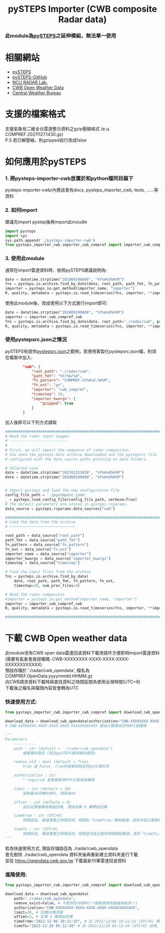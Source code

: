 <h1 align="center">pySTEPS Importer (CWB composite Radar data)</h1>

### 此module為[pySTEPS](https://github.com/pySTEPS/pysteps)之延伸模組，無法單一使用


# 相關網站
* [pySTEPS](https://pysteps.readthedocs.io)
* [pySTEPS-GitHub](https://github.com/pySTEPS/pysteps)
* [NCU RADAR Lab.](http://radar.atm.ncu.edu.tw)
* [CWB Open Weather Data](https://opendata.cwb.gov.tw)
* [Central Weather Bureau](https://www.cwb.gov.tw)


# 支援的檔案格式
支援氣象局二維全台雷達整合資料之gzip壓縮格式 (e.q. COMPREF.20211127.1430.gz)<br>
P.S.若已解壓縮，則gzipped自行改成false


# 如何應用於pySTEPS
### 1. 將pysteps-importer-cwb放置於和python檔同目錄下
pysteps-importer-cwb/內應該會有docs, pysteps_importer_cwb, tests, ......等資料


### 2. 如何import
建議先import pystep後再import此moudle
```python
import pysteps
import sys
sys.path.append('./pysteps-importer-cwb')
from pysteps_importer_cwb.importer_cwb_compref import importer_cwb_compref_cwb
```

### 3. 使用此module
通常在import雷達資料時，依照pySTEPS建議說明為:
```python
date = datetime.strptime("201009190600", "%Y%m%d%H%M")
fns = pysteps.io.archive.find_by_date(date, root_path, path_fmt, fn_pattern, fn_ext, timestep=10, num_prev_files=9)
importer = pysteps.io.get_method(importer_name, "importer")
R, quality, metadata = pysteps.io.read_timeseries(fns, importer, **importer_kwargs)
```

使用此module後，改成使用以下方式進行import即可:
```python
date = datetime.strptime("201009190600", "%Y%m%d%H%M")
importer = importer_cwb_compref_cwb
fns = pysteps.io.archive.find_by_date(date, root_path="./radar/cwb", path_fmt="%Y/%m/%d", fn_pattern="COMPREF.%Y%m%d.%H%M", fn_ext="gz", timestep=10, num_prev_files=9)
R, quality, metadata = pysteps.io.read_timeseries(fns, importer, **importer_kwargs)
```

### 使用pystepsrc.json之情況
pySTEPS有提供[pystepsrc.json](https://pysteps.readthedocs.io/en/stable/user_guide/pystepsrc_example.html)之範例，若使用客製化pystepsrc.json檔，則須在檔案中加入:
```json
        "cwb": {
            "root_path": "./radar/cwb",
            "path_fmt": "%Y/%m/%d",
            "fn_pattern": "COMPREF.%Y%m%d.%H%M",
            "fn_ext": "gz",
            "importer": "cwb_compref",
            "timestep": 10,
            "importer_kwargs": {
                "gzipped": true
            }
        }
```

加入後即可以下列方式讀取
```python
################################################################################
# Read the radar input images
# ---------------------------
#
# First, we will import the sequence of radar composites.
# You need the pysteps-data archive downloaded and the pystepsrc file
# configured with the data_source paths pointing to data folders.

# Selected case
date = datetime.strptime("201701311030", "%Y%m%d%H%M")
date = datetime.strptime("201009190600", "%Y%m%d%H%M")


# Import pysteps and load the new configuration file
config_file_path = './pystepsrc.json'
_ = pysteps.load_config_file(config_file_path, verbose=True)
# The default parameters are stored in pysteps.rcparams.
data_source = pysteps.rcparams.data_sources["cwb"]

###############################################################################
# Load the data from the archive
# ~~~~~~~~~~~~~~~~~~~~~~~~~~~~~~

root_path = data_source["root_path"]
path_fmt = data_source["path_fmt"]
fn_pattern = data_source["fn_pattern"]
fn_ext = data_source["fn_ext"]
importer_name = data_source["importer"]
importer_kwargs = data_source["importer_kwargs"]
timestep = data_source["timestep"]

# Find the input files from the archive
fns = pysteps.io.archive.find_by_date(
    date, root_path, path_fmt, fn_pattern, fn_ext,
    timestep=10, num_prev_files=9)

# Read the radar composites
#importer = pysteps.io.get_method(importer_name, "importer")
importer = importer_cwb_compref_cwb
R, quality, metadata = pysteps.io.read_timeseries(fns, importer, **importer_kwargs)

###############################################################################
```

# 下載 CWB Open weather data
此module另有CWB open data雷達回波資料下載用插件方便即時import雷達資料<br>
(需要有氣象會員授權碼: CWB-XXXXXXXX-XXXX-XXXX-XXXX-XXXXXXXXXXXX)<br>
預設存檔於 './radar/cwb_opendata', 檔名為COMPREF.OpenData.yyyymmdd.HHMM.gz<br>
向CWB請求資料下載時與查找資料之時間區間為使用台灣時間(UTC+8)<br>
下載後之檔名與檔頭內容皆會轉為UTC<br>

### 快速使用方式:
```python
from pysteps_importer_cwb.importer_cwb_compref import download_cwb_opendata

download_data = download_cwb_opendata(authorization="CWB-XXXXXXXX-XXXX-XXXX-XXXX-XXXXXXXXXXXX")
# CWB-XXXXXXXX-XXXX-XXXX-XXXX-XXXXXXXXXXXX 請自行替換成您的API授權碼

'''
Parameters
    ----------
    path : str (defualt = './radar/cwb_opendata')
        檔案儲存路徑 (配合pySTEPS範例資料路徑)

    remove_old : bool (default = True)
        True 或 False. True則會刪除給定的path資料夾

    authorization : str
        * required 氣象開放資料平台會員授權碼

    limit : int (default = 10)
        限制最多回傳的資料, 預設為10

    offset : int (defaule = 0)
        指定從第幾筆後開始回傳, 預設為第 0 筆開始回傳

    timeFrom : str (UTC+8)
        時間區段, 篩選需要之時間區段，時間從「timeFrom」開始篩選，直到內容之最後時間，並可與參數「timeTo」 合併使用，格式為「yyyy-MM-dd hh:mm:ss」

    timeTo : str (UTC+8)
        時間區段, 篩選需要之時間區段，時間從內容之最初時間開始篩選，直到「timeTo」，並可與參數「timeFrom」 合併使用，格式為「yyyy-MM-ddThh:mm:ss」
'''
```

若為快速使用方式, 預設存儲路徑為 ./radar/cwb_opendata<br>
會先刪除 ./radar/cwb_opendata 資料夾後再重新建立資料夾進行下載<br>
並從 https://opendata.cwb.gov.tw 下載最新10筆雷達回波資料<br>

### 進階使用:
```python
from pysteps_importer_cwb.importer_cwb_compref import download_cwb_opendata

download_data = download_cwb_opendata(
    path="./radar/cwb_opendata",
    remove_exist=False, # 不刪除任何資料(!!硬碟使用將會越來越多!!)
    authorization="CWB-XXXXXXXX-XXXX-XXXX-XXXX-XXXXXXXXXXXX",
    limit=20, # 回傳20筆清單
    offset=3, # 從第 3 筆開始回傳
    timeFrom="2022-12-06 10:22:32", # 從 2022/12/06 10:22:32 (UTC+8) 開始
    timeTo="2022-12-20 05:12:49" # 到 2022/12/20 05:12:49 (UTC+8) 結束, 此時間段CWB擁有的資料
```
